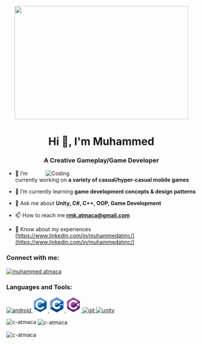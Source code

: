 <p align="center">
  <img width="460" height="300" src="https://cdn52.picsart.com/182110625003202.gif">
</p>
<h1 align="center">Hi 👋, I'm Muhammed</h1>
<h3 align="center">A Creative Gameplay/Game Developer</h3>
<img align="right" alt="Coding" width="400" src="https://images-wixmp-ed30a86b8c4ca887773594c2.wixmp.com/f/cbb10ce3-6329-4e23-a896-e6f38a75023f/d8a1due-32743f06-d6ac-4ffe-9838-d563b72a4057.gif?token=eyJ0eXAiOiJKV1QiLCJhbGciOiJIUzI1NiJ9.eyJpc3MiOiJ1cm46YXBwOjdlMGQxODg5ODIyNjQzNzNhNWYwZDQxNWVhMGQyNmUwIiwic3ViIjoidXJuOmFwcDo3ZTBkMTg4OTgyMjY0MzczYTVmMGQ0MTVlYTBkMjZlMCIsImF1ZCI6WyJ1cm46c2VydmljZTpmaWxlLmRvd25sb2FkIl0sIm9iaiI6W1t7InBhdGgiOiIvZi9jYmIxMGNlMy02MzI5LTRlMjMtYTg5Ni1lNmYzOGE3NTAyM2YvZDhhMWR1ZS0zMjc0M2YwNi1kNmFjLTRmZmUtOTgzOC1kNTYzYjcyYTQwNTcuZ2lmIn1dXX0.iBM59fVi2wW9nZEk6nyOeY5VWDeFT4pVki5vGtvpSBE">

- 🔭 I’m currently working on **a variety of casual/hyper-casual mobile games**

- 🌱 I’m currently learning **game development concepts & design patterns**

- 💬 Ask me about **Unity, C#, C++, OOP, Game Development**

- 📫 How to reach me **rmk.atmaca@gmail.com**

- 📄 Know about my experiences [https://www.linkedin.com/in/muhammedatmc/](https://www.linkedin.com/in/muhammedatmc/)

<h3 align="left">Connect with me:</h3>
<p align="left">
<a href="https://linkedin.com/in/muhammed atmaca" target="blank"><img align="center" src="https://raw.githubusercontent.com/rahuldkjain/github-profile-readme-generator/master/src/images/icons/Social/linked-in-alt.svg" alt="muhammed atmaca" height="30" width="40" /></a>
</p>

<h3 align="left">Languages and Tools:</h3>
<p align="left"> <a href="https://developer.android.com" target="_blank" rel="noreferrer"> <img src="https://cdn.jsdelivr.net/npm/simple-icons@v7/icons/android.svg" alt="android" width="40" height="40"/> </a> <a href="https://www.cprogramming.com/" target="_blank" rel="noreferrer"> <img src="https://raw.githubusercontent.com/devicons/devicon/master/icons/c/c-original.svg" alt="c" width="40" height="40"/> </a> <a href="https://www.w3schools.com/cpp/" target="_blank" rel="noreferrer"> <img src="https://raw.githubusercontent.com/devicons/devicon/master/icons/cplusplus/cplusplus-original.svg" alt="cplusplus" width="40" height="40"/> </a> <a href="https://www.w3schools.com/cs/" target="_blank" rel="noreferrer"> <img src="https://raw.githubusercontent.com/devicons/devicon/master/icons/csharp/csharp-original.svg" alt="csharp" width="40" height="40"/> </a> <a href="https://git-scm.com/" target="_blank" rel="noreferrer"> <img src="https://www.vectorlogo.zone/logos/git-scm/git-scm-icon.svg" alt="git" width="40" height="40"/> </a> <a href="https://unity.com/" target="_blank" rel="noreferrer"> <img src="https://www.vectorlogo.zone/logos/unity3d/unity3d-icon.svg" alt="unity" width="40" height="40"/> </a> </p>

<p><img align="left" src="https://github-readme-stats.vercel.app/api/top-langs?username=c-atmaca&show_icons=true&theme=gruvbox&layout=compact" alt="c-atmaca" /></p>

<p>&nbsp;<img align="center" src="https://github-readme-stats.vercel.app/api?username=c-atmaca&show_icons=true&theme=gruvbox" alt="c-atmaca" /></p>

<p><img align="center" src="https://github-readme-streak-stats.herokuapp.com/?user=c-atmaca&theme=gruvbox" alt="c-atmaca" /></p>
